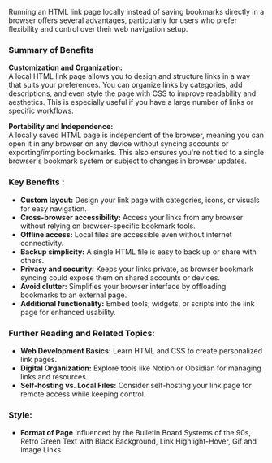 Running an HTML link page locally instead of saving bookmarks directly in a browser offers several advantages, particularly for users who prefer flexibility and control over their web navigation setup.

### Summary of Benefits

**Customization and Organization:**  
A local HTML link page allows you to design and structure links in a way that suits your preferences. You can organize links by categories, add descriptions, and even style the page with CSS to improve readability and aesthetics. This is especially useful if you have a large number of links or specific workflows.

**Portability and Independence:**  
A locally saved HTML page is independent of the browser, meaning you can open it in any browser on any device without syncing accounts or exporting/importing bookmarks. This also ensures you're not tied to a single browser's bookmark system or subject to changes in browser updates.

### Key Benefits :
- **Custom layout:** Design your link page with categories, icons, or visuals for easy navigation.
- **Cross-browser accessibility:** Access your links from any browser without relying on browser-specific bookmark tools.
- **Offline access:** Local files are accessible even without internet connectivity.
- **Backup simplicity:** A single HTML file is easy to back up or share with others.
- **Privacy and security:** Keeps your links private, as browser bookmark syncing could expose them on shared accounts or devices.
- **Avoid clutter:** Simplifies your browser interface by offloading bookmarks to an external page.
- **Additional functionality:** Embed tools, widgets, or scripts into the link page for enhanced usability.

### Further Reading and Related Topics:
- **Web Development Basics:** Learn HTML and CSS to create personalized link pages.
- **Digital Organization:** Explore tools like Notion or Obsidian for managing links and resources.
- **Self-hosting vs. Local Files:** Consider self-hosting your link page for remote access while keeping control.

### Style:
- **Format of Page** Influenced by the Bulletin Board Systems of the 90s, Retro Green Text with Black Background, Link Highlight-Hover, Gif and Image Links
